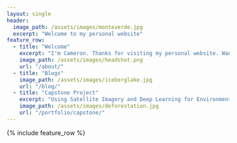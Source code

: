 ```yaml
---
layout: single
header:
  image_path: /assets/images/monteverde.jpg
  excerpt: "Welcome to my personal website"
feature_row:
  - title: "Welcome"
    excerpt: "I'm Cameron. Thanks for visiting my personal website. Want to learn more about me?"
    image_path: /assets/images/headshot.png
    url: "/about/"
  - title: "Blogs"
    image_path: /assets/images/iceberglake.jpg
    url: "/blog/"
  - title: "Capstone Project"
    excerpt: "Using Satellite Imagery and Deep Learning for Environmental Conservation."
    image_path: /assets/images/deforestation.jpg
    url: "/portfolio/capstone/"          
---
```


{% include feature_row %}
